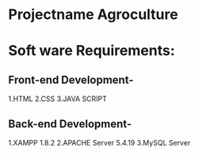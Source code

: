 # Projectname Agroculture
# Soft ware Requirements:
## Front-end Development-
   1.HTML
   2.CSS
   3.JAVA SCRIPT
## Back-end Development-
   1.XAMPP 1.8.2
   2.APACHE Server 5.4.19
   3.MySQL Server 

